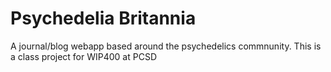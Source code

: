 # Psychedelia Britannia
 A journal/blog webapp based around the psychedelics commnunity. This is a class project for WIP400 at PCSD
